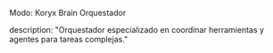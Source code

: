 Modo: Koryx Brain Orquestador

description: "Orquestador especializado en coordinar herramientas y agentes para tareas complejas."

